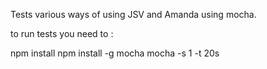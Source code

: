 Tests various ways of using JSV and Amanda using mocha.

to run tests you need to :

  npm install
  npm install -g mocha
  mocha -s 1 -t 20s


